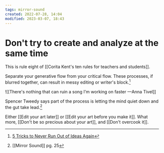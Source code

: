```yaml
---
tags: mirror-sound 
created: 2022-07-28, 14:04
modified: 2023-03-07, 18:43
---
```


# Don't try to create and analyze at the same time
This is rule eight of [[Corita Kent's ten rules for teachers and students]].

Separate your generative flow from your critical flow. These processes, if blurred together, can result in messy editing or writer's block.[^1]

![[There's nothing that can ruin a song I'm working on faster —Anna Tivel]]

Spencer Tweedy says part of the process is letting the mind quiet down and the gut take lead.[^2]

Either [[Edit your art later]] or [[Edit your art before you make it]]. What more, [[Don't be so precious about your art]], and [[Don't overcook it]].

[^1]: [5 Tricks to Never Run Out of Ideas Again](https://getpocket.com/explore/item/5-tricks-to-never-run-out-of-ideas-again?utm_source=pocket_mylist)
[^2]: [[Mirror Sound]] pg. 25
